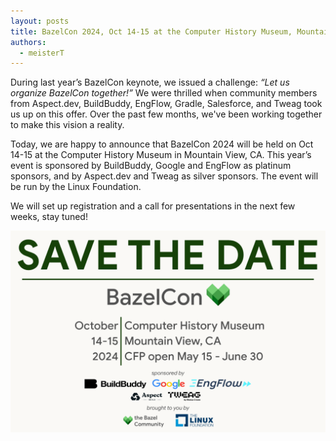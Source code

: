 ```yaml
---
layout: posts
title: BazelCon 2024, Oct 14-15 at the Computer History Museum, Mountain View
authors:
  - meisterT
---
```


During last year’s BazelCon keynote, we issued a challenge: *“Let us organize
BazelCon together!”* We were thrilled when community members from Aspect.dev,
BuildBuddy, EngFlow, Gradle, Salesforce, and Tweag took us up on this offer.
Over the past few months, we've been working together to make this vision a
reality.

Today, we are happy to announce that BazelCon 2024 will be held on Oct 14-15 at
the Computer History Museum in Mountain View, CA. This year’s event is
sponsored by BuildBuddy, Google and EngFlow as platinum sponsors, and by
Aspect.dev and Tweag as silver sponsors. The event will be run by the Linux
Foundation.

We will set up registration and a call for presentations in the next few weeks,
stay tuned!

<img src="/assets/bazelcon24-savethedate.png"/>
